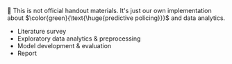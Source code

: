 :red_circle: This is not official handout materials. It's just our own implementation about $\color{green}{\text{\huge{predictive policing}}}$ and data analytics.
- Literature survey
- Exploratory data analytics & preprocessing
- Model development & evaluation
- Report
